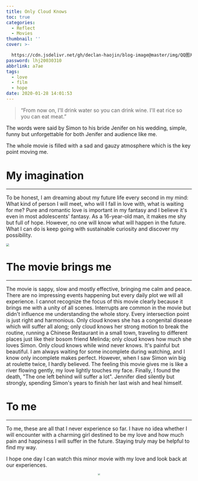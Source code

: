 ```yaml
---
title: Only Cloud Knows
toc: true
categories:
  - Reflect
  - Movies
thumbnail: ''
cover: >-

  https://cdn.jsdelivr.net/gh/declan-haojin/blog-image@master/img/QQ图片20200128141303.png
password: lhj20030310
abbrlink: a7ae
tags:
  - love
  - film
  - hope
date: 2020-01-28 14:01:53
---
```



> “From now on, I'll drink water so you can drink wine. I'll eat rice so you can eat meat.”

The words were said by Simon to his bride Jenifer on his wedding, simple, funny but unforgettable for both Jenifer and audience like me.

The whole movie is filled with a sad and gauzy atmosphere which is the key point moving me. 

# My imagination

---

To be honest, I am dreaming about my future life every second in my mind: What kind of person I will meet, who will I fall in love with, what is waiting for me? Pure and romantic love is important in my fantasy and I believe it's even in most adolescents' fantasy. As a 16-year-old man, it makes me shy but full of hope. However, no one will know what will happen in the future. What I can do is keep going with sustainable curiosity and discover my possibility.

<img src="https://i.loli.net/2020/01/28/lvpAP1xo5a79UuY.jpg" style="zoom:50%;" />

<!--more-->

# The movie brings me

---

The movie is sappy, slow and mostly effective, bringing me calm and peace. There are no impressing events happening but every daily plot we will all experience. I cannot recognize the focus of this movie clearly because it brings me with a unity of all scenes. Interrupts are common in the movie but didn't influence me understanding the whole story. Every intersection point is just right and harmonious. Only cloud knows she has a congenital disease which will suffer all along; only cloud knows her strong motion to break the routine, running a Chinese Restaurant in a small town, traveling to different places just like their bosom friend Melinda; only cloud knows how much she loves Simon. Only cloud knows while wind never knows. It's painful but beautiful. I am always waiting for some incomplete during watching, and I know only incomplete makes perfect. However, when I saw Simon win big at roulette twice, I hardly believed. The feeling this movie gives me is like a river flowing gently, my love lightly touches my face. Finally, I found the death, "The one left behind will suffer a lot". Jennifer died silently but strongly, spending Simon's years to finish her last wish and heal himself. 

# To me

---

To me, these are all that I never experience so far. I have no idea whether I will encounter with a charming girl destined to be my love and how much pain and happiness I will suffer in the future. Staying truly may be helpful to find my way. 

I hope one day I can watch this minor movie with my love and look back at our experiences.

<div align=center>
<img src="https://i.loli.net/2020/01/28/hFsvUwW4PTzgkZ7.jpg" style="zoom:33%;" />
</div>